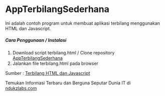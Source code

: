 # AppTerbilangSederhana
Ini adalah contoh program untuk membuat aplikasi terbilang menggunakan HTML dan Javascript.

##### Cara Penggunaan / Instalasi
1. Download script terbilang.html / Clone repository [AppTerbilangSederhana](https://github.com/NdukZ/AppTerbilangSederhana)
2. Jalankan file terbilang.html pada browser

Sumber :  [Terbilang HTML dan Javascript]( https://ndukzlabs.com/fungsi-terbilang-bahasa-indonesia-dengan-javascript/)

Temukan Informasi Terbaru dan Berguna Seputar Dunia IT di [ndukzlabs.com](https://ndukzlabs.com)

